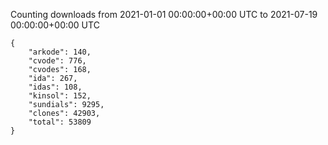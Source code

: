 
Counting downloads from 2021-01-01 00:00:00+00:00 UTC to 2021-07-19 00:00:00+00:00 UTC

```
{
    "arkode": 140,
    "cvode": 776,
    "cvodes": 168,
    "ida": 267,
    "idas": 108,
    "kinsol": 152,
    "sundials": 9295,
    "clones": 42903,
    "total": 53809
}
```
